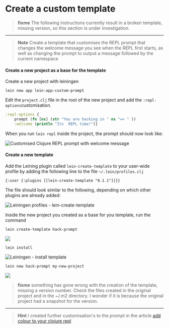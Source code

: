 # Create a custom template

> **fixme** The following instructions currently result in a broken template, missing version, so this section is under investigation.

---

> **Note** Create a template that customises the REPL prompt that changes the welcome message you see when the REPL first starts, as well as changing the prompt to output a message followed by the current namespace

#### Create a new project as a base for the template

  Create a new project with leiningen

    lein new app lein-app-custom-prompt

  Edit the `project.clj` file in the root of the new project and add the `:repl-options`customisation.

```clojure
:repl-options {
    prompt (fn [ns] (str "You are hacking in " ns "=> " ))
    :welcome (println "Its  REPL time!")}
```

  When you run `lein repl` inside the project, the prompt should now look like:

![Customised Clojure REPL prompt with welcome message](../images/clojure-leiningen-prompt-custom-simple.png)

#### Create a new template

  Add the Leining plugin called `lein-create-template` to your user-wide profile by adding the following line to the file `~/.lein/profiles.clj`

    {:user {:plugins [[lein-create-template "0.1.1"]]}}

  The file should look similar to the following, depending on which other plugins are already added:

![Leiningen profiles - lein-create-template](../images/clojure-leiningen-profiles-create-template.png)

  Inside the new project you created as a base for you template, run the command

    lein create-template hack-prompt

![](../images/clojure-leiningen-create-template-hack-prompt.png)

    lein install

![Leiningen - install template](../images/clojure-leiningen-create-template-install-hack-prompt.png)

    lein new hack-prompt my-new-project

![](../images/clojure-leiningen-create-template-new-project-fail-version.png)

> **fixme** something has gone wrong with the creation of the template, missing a version number.  Check the files created in the original project and in the ~/.m2 directory.  I wonder if it is because the original project had a snapshot for the version.

---

> **Hint** I created further customisation's to the prompt in the article [add colour to your clojure repl](http://jr0cket.co.uk/2013/08/add-colour-to-your-clojure-repl-with.html.html)
